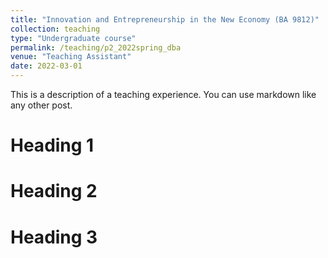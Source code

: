 ```yaml
---
title: "Innovation and Entrepreneurship in the New Economy (BA 9812)"
collection: teaching
type: "Undergraduate course"
permalink: /teaching/p2_2022spring_dba
venue: "Teaching Assistant"
date: 2022-03-01
---
```


This is a description of a teaching experience. You can use markdown like any other post.

Heading 1
======

Heading 2
======

Heading 3
======
